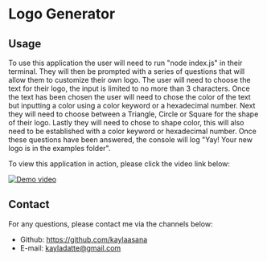 # Logo Generator

## Usage

To use this application the user will need to run "node index.js" in their terminal. They will then be prompted with a series of questions that will allow them to customize their own logo. The user will need to choose the text for their logo, the input is limited to no more than 3 characters. Once the text has been chosen the user will need to chose the color of the text but inputting a color using a color keyword or a hexadecimal number. Next they will need to choose between a Triangle, Circle or Square for the shape of their logo. Lastly they will need to chose to shape color, this will also need to be established with a color keyword or hexadecimal number. Once these questions have been answered, the console will log "Yay! Your new logo is in the examples folder". 

To view this application in action, please click the video link below:

[![Demo video]()]()

## Contact

For any questions, please contact me via the channels below:
* Github: https://github.com/kaylaasana
* E-mail: kayladatte@gmail.com
